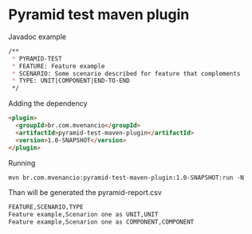 # Pyramid test maven plugin

Javadoc example
``` markdown
/**
 * PYRAMID-TEST
 * FEATURE: Feature example
 * SCENARIO: Some scenario described for feature that complements
 * TYPE: UNIT|COMPONENT|END-TO-END
 */
```
Adding the dependency
``` markdown
<plugin>
  <groupId>br.com.mvenancio</groupId>
  <artifactId>pyramid-test-maven-plugin</artifactId>
  <version>1.0-SNAPSHOT</version>
</plugin>
```

Running
``` markdown
mvn br.com.mvenancio:pyramid-test-maven-plugin:1.0-SNAPSHOT:run -N
```

Than will be generated the pyramid-report.csv
``` markdown
FEATURE,SCENARIO,TYPE
Feature example,Scenarion one as UNIT,UNIT
Feature example,Scenarion one as COMPONENT,COMPONENT
```
